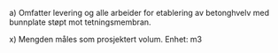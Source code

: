 a) Omfatter levering og alle arbeider for etablering av betonghvelv med bunnplate støpt mot tetningsmembran.

x) Mengden måles som prosjektert volum. Enhet: m3


